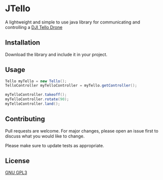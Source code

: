 # JTello

A lightweight and simple to use java library for communicating and controlling a [DJI Tello Drone](https://store.dji.com/de/product/tello)

## Installation

Download the library and include it in your project.


## Usage

```java
Tello myTello = new Tello();
TelloController myTelloController = myTello.getController();
        
myTelloController.takeoff();
myTelloController.rotate(90);
myTelloController.land();
```

## Contributing
Pull requests are welcome. For major changes, please open an issue first to discuss what you would like to change.

Please make sure to update tests as appropriate.

## License
[GNU GPL3](https://www.gnu.org/licenses/gpl-3.0.de.html)
